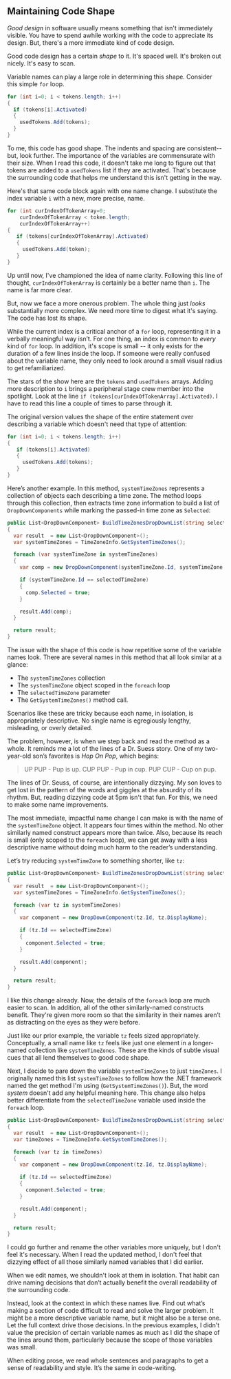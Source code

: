 ## Maintaining Code Shape

_Good design_ in software usually means something that isn't immediately visible. You have to spend awhile working with the code to appreciate its design. But, there's a more immediate kind of code design.

Good code design has a certain _shape_ to it. It's spaced well. It's broken out nicely. It's easy to scan.

Variable names can play a large role in determining this shape. Consider this simple `for` loop.

```C#
for (int i=0; i < tokens.length; i++)
{
  if (tokens[i].Activated)
  {
    usedTokens.Add(tokens);
  }
}
```

To me, this code has good shape. The indents and spacing are consistent--but, look further. The importance of the variables are commensurate with their size. When I read this code, it doesn't take me long to figure out that tokens are added to a `usedTokens` list if they are activated. That's because the surrounding code that helps me understand this isn't getting in the way.

Here's that same code block again with one name change. I substitute the index variable `i` with a new, more precise, name.

```C#
for (int curIndexOfTokenArray=0; 
	curIndexOfTokenArray < token.length; 
	curIndexOfTokenArray++)
{
   if (tokens[curIndexOfTokenArray].Activated)
   {
     usedTokens.Add(token);
   }
}
```

Up until now, I've championed the idea of name clarity. Following this line of thought, `curIndexOfTokenArray` is certainly be a better name than `i`. The name is far more clear. 

But, now we face a more onerous problem. The whole thing just _looks_ substantially more complex. We need more time to digest what it's saying. The code has lost its shape.

While the current index is a critical anchor of a `for` loop, representing it in a verbally meaningful way isn’t. For one thing, an index is common to _every_ kind of `for` loop. In addition, it's scope is small -- it only exists for the duration of a few lines inside the loop. If someone were really confused about the variable name, they only need to look around a small visual radius to get refamiliarized.

The stars of the show here are the `tokens` and `usedTokens` arrays. Adding more description to `i` brings a peripheral stage crew member into the spotlight. Look at the line `if (tokens[curIndexOfTokenArray].Activated)`. I have to read this line a couple of times to parse through it.

The original version values the shape of the entire statement over describing a variable which doesn't need that type of attention:

```C#
for (int i=0; i < tokens.length; i++)
{
   if (tokens[i].Activated)
   {
     usedTokens.Add(tokens);
   }
}
```

Here’s another example. In this method, `systemTimeZones` represents a collection of objects each describing a time zone. The method loops through this collection, then extracts time zone information to build a list of `DropDownComponents` while marking the passed-in time zone as `Selected`:

```C#
public List<DropDownComponent> BuildTimeZonesDropDownList(string selectedTimeZone)
{
  var result  = new List<DropDownComponent>();
  var systemTimeZones = TimeZoneInfo.GetSystemTimeZones();

  foreach (var systemTimeZone in systemTimeZones)
  {
    var comp = new DropDownComponent(systemTimeZone.Id, systemTimeZone.DisplayName);

    if (systemTimeZone.Id == selectedTimeZone)
    {
      comp.Selected = true;
    }

    result.Add(comp);
  }

  return result;
}
```

The issue with the shape of this code is how repetitive some of the variable names look. There are several names in this method that all look similar at a glance:

* The `systemTimeZones` collection
* The `systemTimeZone` object scoped in the `foreach` loop
* The `selectedTimeZone` parameter
* The `GetSystemTimeZones()` method call. 

Scenarios like these are tricky because each name, in isolation, is appropriately descriptive. No single name is egregiously lengthy, misleading, or overly detailed. 

The problem, however, is when we step back and read the method as a whole. It reminds me a lot of the lines of a Dr. Suess story. One of my two-year-old son’s favorites is _Hop On Pop_, which begins:

> UP PUP - Pup is up. 
> CUP PUP - Pup in cup. 
> PUP CUP - Cup on pup.

The lines of Dr. Seuss, of course, are intentionally dizzying. My son loves to get lost in the pattern of the words and giggles at the absurdity of its rhythm. But, reading dizzying code at 5pm isn't that fun. For this, we need to make some name improvements.

The most immediate, impactful name change I can make is with the name of the `systemTimeZone` object. It appears four times within the method. No other similarly named construct appears more than twice. Also, because its reach is small (only scoped to the `foreach` loop), we can get away with a less descriptive name without doing much harm to the reader’s understanding. 

Let’s try reducing `systemTimeZone` to something shorter, like `tz`:

```C#
public List<DropDownComponent> BuildTimeZonesDropDownList(string selectedTimeZone)
{
  var result  = new List<DropDownComponent>();
  var systemTimeZones = TimeZoneInfo.GetSystemTimeZones();

  foreach (var tz in systemTimeZones)
  {
    var component = new DropDownComponent(tz.Id, tz.DisplayName);

    if (tz.Id == selectedTimeZone)
    {
      component.Selected = true;
    }

    result.Add(component);
  }

  return result;
}
```

I like this change already. Now, the details of the `foreach` loop are much easier to scan. In addition, all of the other similarly-named constructs benefit. They're given more room so that the similarity in their names aren’t as distracting on the eyes as they were before.

Just like our prior example, the variable `tz` feels sized appropriately. Conceptually, a small name like `tz` feels like just one element in a longer-named collection like `systemTimeZones`. These are the kinds of subtle visual cues that all lend themselves to good code shape.

Next, I decide to pare down the variable `systemTimeZones` to just `timeZones`. I originally named this list `systemTimeZones` to follow how the .NET framework named the get method I'm using (`GetSystemTimeZones()`). But, the word _system_ doesn't add any helpful meaning here. This change also helps better differentiate from the `selectedTimeZone` variable used inside the `foreach` loop.

```C#
public List<DropDownComponent> BuildTimeZonesDropDownList(string selectedTimeZone)
{
  var result  = new List<DropDownComponent>();
  var timeZones = TimeZoneInfo.GetSystemTimeZones();

  foreach (var tz in timeZones)
  {
    var component = new DropDownComponent(tz.Id, tz.DisplayName);

    if (tz.Id == selectedTimeZone)
    {
      component.Selected = true;
    }

    result.Add(component);
  }

  return result;
}
```

I could go further and rename the other variables more uniquely, but I don't feel it's necessary. When I read the updated method, I don't feel that dizzying effect of all those similarly named variables that I did earlier.

When we edit names, we shouldn't look at them in isolation. That habit can drive naming decisions that don’t actually benefit the overall readability of the surrounding code. 

Instead, look at the context in which these names live. Find out what’s making a section of code difficult to read and solve the larger problem. It might be a more descriptive variable name, but it might also be a terse one. Let the full context drive those decisions. In the previous examples, I didn't value the precision of certain variable names as much as I did the shape of the lines around them, particularly because the scope of those variables was small.

When editing prose, we read whole sentences and paragraphs to get a sense of readability and style. It’s the same in code-writing.
